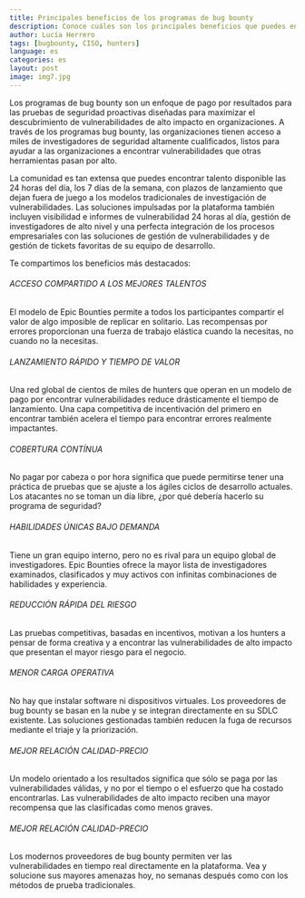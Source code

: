 ```yaml
---
title: Principales beneficios de los programas de bug bounty
description: Conoce cuáles son los principales beneficios que puedes encontrar en un programa de bug bounty para tu organización.
author: Lucía Herrero
tags: [bugbounty, CISO, hunters]
language: es
categories: es
layout: post
image: img7.jpg
---
```


Los programas de bug bounty son un enfoque de pago por resultados para las pruebas de seguridad proactivas diseñadas para maximizar el descubrimiento de vulnerabilidades de alto impacto en organizaciones. A través de los programas bug bounty, las organizaciones tienen acceso a miles de investigadores de seguridad altamente cualificados, listos para ayudar a las organizaciones a encontrar vulnerabilidades que otras herramientas pasan por alto.

La comunidad es tan extensa que puedes encontrar talento disponible las 24 horas del día, los 7 días de la semana, con plazos de lanzamiento que dejan fuera de juego a los modelos tradicionales de investigación de vulnerabilidades. Las soluciones impulsadas por la plataforma también incluyen visibilidad e informes de vulnerabilidad 24 horas al día, gestión de investigadores de alto nivel y una perfecta integración de los procesos empresariales con las soluciones de gestión de vulnerabilidades y de gestión de tickets favoritas de su equipo de desarrollo.

Te compartimos los beneficios más destacados:  

###### ACCESO COMPARTIDO A LOS MEJORES TALENTOS   

El modelo de Epic Bounties permite a todos los participantes compartir el valor de algo imposible de replicar en solitario. Las recompensas por errores proporcionan una fuerza de trabajo elástica cuando la necesitas, no cuando no la necesitas.

###### LANZAMIENTO RÁPIDO Y TIEMPO DE VALOR

Una red global de cientos de miles de hunters que operan en un modelo de pago por encontrar vulnerabilidades reduce drásticamente el tiempo de lanzamiento. Una capa competitiva de incentivación del primero en encontrar también acelera el tiempo para encontrar errores realmente impactantes.

###### COBERTURA CONTÍNUA

No pagar por cabeza o por hora significa que puede permitirse tener una práctica de pruebas que se ajuste a los ágiles ciclos de desarrollo actuales. Los atacantes no se toman un día libre, ¿por qué debería hacerlo su programa de seguridad?

###### HABILIDADES ÚNICAS BAJO DEMANDA

Tiene un gran equipo interno, pero no es rival para un equipo global de investigadores. Epic Bounties ofrece la mayor lista de investigadores examinados, clasificados y muy activos con infinitas combinaciones de habilidades y experiencia.

###### REDUCCIÓN RÁPIDA DEL RIESGO

Las pruebas competitivas, basadas en incentivos, motivan a los hunters a pensar de forma creativa y a encontrar las vulnerabilidades de alto impacto que presentan el mayor riesgo para el negocio.

###### MENOR CARGA OPERATIVA

No hay que instalar software ni dispositivos virtuales. Los proveedores de bug bounty se basan en la nube y se integran directamente en su SDLC existente. Las soluciones gestionadas también reducen la fuga de recursos mediante el triaje y la priorización.

###### MEJOR RELACIÓN CALIDAD-PRECIO

Un modelo orientado a los resultados significa que sólo se paga por las vulnerabilidades válidas, y no por el tiempo o el esfuerzo que ha costado encontrarlas. Las vulnerabilidades de alto impacto reciben una mayor recompensa que las clasificadas como menos graves.

###### MEJOR RELACIÓN CALIDAD-PRECIO

Los modernos proveedores de bug bounty permiten ver las vulnerabilidades en tiempo real directamente en la plataforma. Vea y solucione sus mayores amenazas hoy, no semanas después como con los métodos de prueba tradicionales.  
